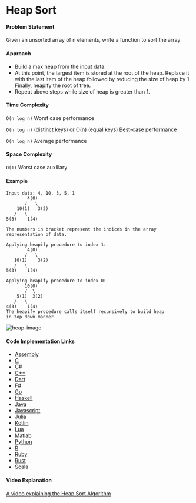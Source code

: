 # Heap Sort

#### Problem Statement

Given an unsorted array of n elements, write a function to sort the array

#### Approach

- Build a max heap from the input data.
- At this point, the largest item is stored at the root of the heap. Replace it with the last item of the heap followed by reducing the size of heap by 1. Finally, heapify the root of tree.
- Repeat above steps while size of heap is greater than 1.

#### Time Complexity

`O(n log n)` Worst case performance

`O(n log n)` (distinct keys)
or O(n) (equal keys) Best-case performance

`O(n log n)` Average performance

#### Space Complexity

`O(1)` Worst case auxiliary

#### Example

```
Input data: 4, 10, 3, 5, 1
        4(0)
       /   \
    10(1)   3(2)
   /   \
5(3)    1(4)

The numbers in bracket represent the indices in the array
representation of data.

Applying heapify procedure to index 1:
        4(0)
       /   \
   10(1)    3(2)
   /   \
5(3)    1(4)

Applying heapify procedure to index 0:
       10(0)
       /  \
    5(1)  3(2)
   /   \
4(3)    1(4)
The heapify procedure calls itself recursively to build heap
in top down manner.
```

![heap-image](https://upload.wikimedia.org/wikipedia/commons/1/1b/Sorting_heapsort_anim.gif "Heap Sort")

#### Code Implementation Links

- [Assembly](https://github.com/CloudArmor/AArch64_Assembly/blob/main/sorters/heap_sort.s)
- [C](https://github.com/CloudArmor/C/blob/master/sorting/heap_sort.c)
- [C#](https://github.com/CloudArmor/C-Sharp/blob/master/Algorithms/Sorters/Comparison/HeapSorter.cs)
- [C++](https://github.com/CloudArmor/C-Plus-Plus/blob/master/sorting/heap_sort.cpp)
- [Dart](https://github.com/CloudArmor/Dart/blob/master/sort/heap_Sort.dart)
- [F#](https://github.com/CloudArmor/F-Sharp/blob/main/Algorithms/Sort/Heap_Sort.fs)
- [Go](https://github.com/CloudArmor/Go/blob/master/sort/heapsort.go)
- [Haskell](https://github.com/CloudArmor/Haskell/blob/master/src/Sorts/InsertionSort.hs)
- [Java](https://github.com/CloudArmor/Java/blob/master/src/main/java/com/thealgorithms/sorts/HeapSort.java)
- [Javascript](https://github.com/CloudArmor/Javascript/blob/master/Sorts/HeapSort.js)
- [Julia](https://github.com/CloudArmor/Julia/blob/main/src/sorts/heap_sort.jl)
- [Kotlin](https://github.com/CloudArmor/Kotlin/blob/master/src/main/kotlin/sort/HeapSort.kt)
- [Lua](https://github.com/CloudArmor/Lua/blob/main/src/sorting/heapsort.lua)
- [Matlab](https://github.com/CloudArmor/MATLAB-Octave/blob/master/algorithms/sorting/heap_sort.m)
- [Python](https://github.com/CloudArmor/PyAlgorithms/blob/master/sorts/heap_sort.py)
- [R](https://github.com/CloudArmor/R/blob/master/sorting_algorithms/heap_sort.r)
- [Ruby](https://github.com/CloudArmor/Ruby/blob/master/sorting/heap_sort.rb)
- [Rust](https://github.com/CloudArmor/Rust/blob/master/src/sorting/heap_sort.rs)
- [Scala](https://github.com/CloudArmor/Scala/blob/master/src/main/scala/Sort/HeapSort.scala)

#### Video Explanation

[A video explaining the Heap Sort Algorithm](https://www.youtube.com/watch?v=MtQL_ll5KhQ)
